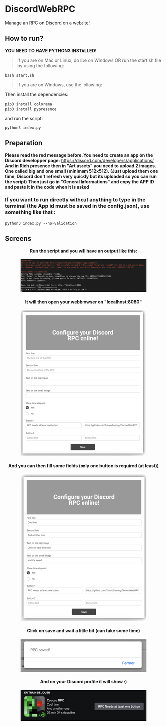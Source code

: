 # DiscordWebRPC
Manage an RPC on Discord on a website!

## How to run?
**YOU NEED TO HAVE PYTHON3 INSTALLED!**

> If you are on Mac or Linux, do like on Windows OR run the start.sh file by using the following:
```
bash start.sh
```
> If you are on Windows, use the following:

Then install the dependencies:
```
pip3 install colorama
pip3 install pypresence
```
and run the script:
```
python3 index.py
```

## Preparation
**Please read the red message before. You need to create an app on the Discord developper page:**
https://discord.com/developers/applications/
**And in Rich presence then in "Art assets" you need to upload 2 images. One called big and one small (minimum 512x512). (Just upload them one time, Discord don't refresh very quickly but its uploaded so you can run the script)**
**Then just go in "General Informations" and copy the APP ID and paste it in the code when it is asked**

### If you want to run directly without anything to type in the terminal (the App id must be saved in the config.json), use something like that :
```
python3 index.py --no-validation
```

## Screens
<div align="center">
<h4>Run the script and you will have an output like this:</h4>
<img src="/assets/console.png" width="80%">
<h4>It will then open your webbrowser on "localhost:8080"</h4>
<img src="/assets/web.png" width="80%">
<h4>And you can then fill some fields (only one button is required (at least))</h4>
<img src="/assets/web2.png" width="80%">
<h4>Click on save and wait a little bit (can take some time)</h4>
<img src="/assets/webcomplete.png" width="80%">
<h4>And on your Discord profile it will show :)</h4>
<img src="/assets/discordRPC.png" width="80%">
</div>
